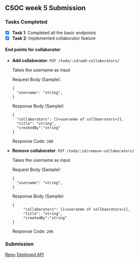 ## CSOC week 5 Submission

### Tasks Completed

- [x] **Task 1**: Completed all the basic endpoints
- [x] **Task 2**: Implemented collaborator feature

#### End points for collaborator

-  **Add collaborator**: `PUT /todo/:id/add-collaborators/` 

	Takes the username as input
  
	Request Body (Sample):
	```
	{
	  "username": "string",
	}
	```
	Response Body (Sample):
	```
	{
	  "collaborators": [{<useranme of collbaorators>}],
	  "title": "string",
	  "createdBy":"string"
	}
	```
	Response Code: `200`


-  **Remove collaborator**: `PUT /todo/:id/remove-collaborators/` 

	Takes the username as input
  
	Request Body (Sample):
	```
	{
	  "username": "string",
	}
	```
	Response Body (Sample):
	```
	{
       	 "collaborators": [{<useranme of collbaorators>}],
    	 "title": "string",
    	 "createdBy":"string"
	}
	```
	Response Code: `200`

### Submission

[Repo](https://github.com/MohitSharma-21/CSOC-2021-task-5-Express-Apis/tree/mohit)
[Deployed API ](https://mohitsharma-21.github.io/tic-tac-toe/)

